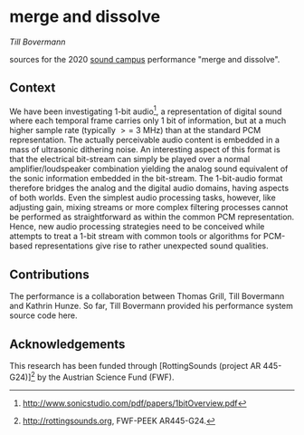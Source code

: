 # merge and dissolve
*Till Bovermann*

sources for the 2020 [sound campus](https://sound-campus.itch.io/metaverse) performance "merge and dissolve".


## Context

We have been investigating 1-bit audio[^2], a representation of digital sound where each temporal frame carries only 1 bit of information, but at a much higher sample rate (typically $>=$ 3 MHz) than at the standard PCM representation. 
The actually perceivable audio content is embedded in a mass of ultrasonic dithering noise.
An interesting aspect of this format is that the electrical bit-stream can simply be played over a normal amplifier/loudspeaker combination yielding the analog sound equivalent of the sonic information embedded in the bit-stream. 
The 1-bit-audio format therefore bridges the analog and the digital audio domains, having aspects of both worlds.
Even the simplest audio processing tasks, however, like adjusting gain, mixing streams or more complex filtering processes cannot be performed as straightforward as within the common PCM representation.
Hence, new audio processing strategies need to be conceived while attempts to treat a 1-bit stream with common tools or algorithms for PCM-based representations give rise to rather unexpected sound qualities.

## Contributions

The performance is a collaboration between Thomas Grill, Till Bovermann and Kathrin Hunze. So far, Till Bovermann provided his performance system source code here.

## Acknowledgements

This research has been funded through [RottingSounds (project AR 445-G24)][^1] by the Austrian Science Fund (FWF).


[^1]: http://rottingsounds.org, FWF-PEEK AR445-G24.

[^2]: http://www.sonicstudio.com/pdf/papers/1bitOverview.pdf

